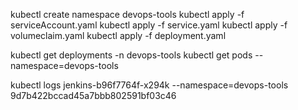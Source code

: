kubectl create namespace devops-tools
kubectl apply -f serviceAccount.yaml
kubectl apply -f service.yaml
kubectl apply -f volumeclaim.yaml
kubectl apply -f deployment.yaml


kubectl get deployments -n devops-tools
kubectl get pods --namespace=devops-tools

kubectl logs jenkins-b96f7764f-x294k --namespace=devops-tools
9d7b422bccad45a7bbb802591bf03c46